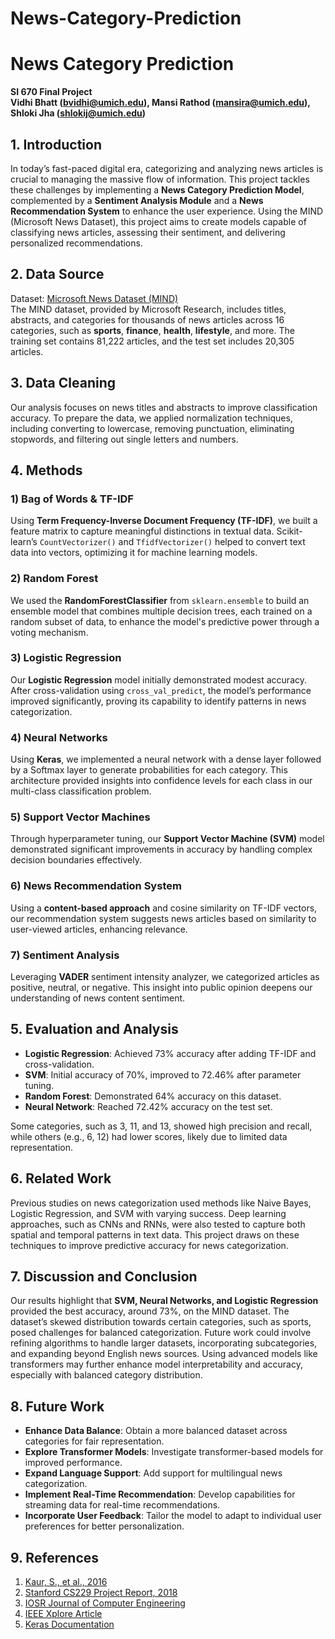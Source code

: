 # News-Category-Prediction


# News Category Prediction  
**SI 670 Final Project**  
**Vidhi Bhatt (bvidhi@umich.edu), Mansi Rathod (mansira@umich.edu), Shloki Jha (shlokij@umich.edu)**

## 1. Introduction  
In today’s fast-paced digital era, categorizing and analyzing news articles is crucial to managing the massive flow of information. This project tackles these challenges by implementing a **News Category Prediction Model**, complemented by a **Sentiment Analysis Module** and a **News Recommendation System** to enhance the user experience. Using the MIND (Microsoft News Dataset), this project aims to create models capable of classifying news articles, assessing their sentiment, and delivering personalized recommendations.

## 2. Data Source  
Dataset: [Microsoft News Dataset (MIND)](https://msnews.github.io/)  
The MIND dataset, provided by Microsoft Research, includes titles, abstracts, and categories for thousands of news articles across 16 categories, such as **sports**, **finance**, **health**, **lifestyle**, and more. The training set contains 81,222 articles, and the test set includes 20,305 articles.

## 3. Data Cleaning  
Our analysis focuses on news titles and abstracts to improve classification accuracy. To prepare the data, we applied normalization techniques, including converting to lowercase, removing punctuation, eliminating stopwords, and filtering out single letters and numbers.

## 4. Methods  
### 1) Bag of Words & TF-IDF  
Using **Term Frequency-Inverse Document Frequency (TF-IDF)**, we built a feature matrix to capture meaningful distinctions in textual data. Scikit-learn’s `CountVectorizer()` and `TfidfVectorizer()` helped to convert text data into vectors, optimizing it for machine learning models.

### 2) Random Forest  
We used the **RandomForestClassifier** from `sklearn.ensemble` to build an ensemble model that combines multiple decision trees, each trained on a random subset of data, to enhance the model's predictive power through a voting mechanism.

### 3) Logistic Regression  
Our **Logistic Regression** model initially demonstrated modest accuracy. After cross-validation using `cross_val_predict`, the model’s performance improved significantly, proving its capability to identify patterns in news categorization.

### 4) Neural Networks  
Using **Keras**, we implemented a neural network with a dense layer followed by a Softmax layer to generate probabilities for each category. This architecture provided insights into confidence levels for each class in our multi-class classification problem.

### 5) Support Vector Machines  
Through hyperparameter tuning, our **Support Vector Machine (SVM)** model demonstrated significant improvements in accuracy by handling complex decision boundaries effectively.

### 6) News Recommendation System  
Using a **content-based approach** and cosine similarity on TF-IDF vectors, our recommendation system suggests news articles based on similarity to user-viewed articles, enhancing relevance.

### 7) Sentiment Analysis  
Leveraging **VADER** sentiment intensity analyzer, we categorized articles as positive, neutral, or negative. This insight into public opinion deepens our understanding of news content sentiment.

## 5. Evaluation and Analysis  
- **Logistic Regression**: Achieved 73% accuracy after adding TF-IDF and cross-validation.
- **SVM**: Initial accuracy of 70%, improved to 72.46% after parameter tuning.
- **Random Forest**: Demonstrated 64% accuracy on this dataset.
- **Neural Network**: Reached 72.42% accuracy on the test set.

Some categories, such as 3, 11, and 13, showed high precision and recall, while others (e.g., 6, 12) had lower scores, likely due to limited data representation.

## 6. Related Work  
Previous studies on news categorization used methods like Naive Bayes, Logistic Regression, and SVM with varying success. Deep learning approaches, such as CNNs and RNNs, were also tested to capture both spatial and temporal patterns in text data. This project draws on these techniques to improve predictive accuracy for news categorization.

## 7. Discussion and Conclusion  
Our results highlight that **SVM, Neural Networks, and Logistic Regression** provided the best accuracy, around 73%, on the MIND dataset. The dataset’s skewed distribution towards certain categories, such as sports, posed challenges for balanced categorization. Future work could involve refining algorithms to handle larger datasets, incorporating subcategories, and expanding beyond English news sources. Using advanced models like transformers may further enhance model interpretability and accuracy, especially with balanced category distribution.

## 8. Future Work  
- **Enhance Data Balance**: Obtain a more balanced dataset across categories for fair representation.
- **Explore Transformer Models**: Investigate transformer-based models for improved performance.
- **Expand Language Support**: Add support for multilingual news categorization.
- **Implement Real-Time Recommendation**: Develop capabilities for streaming data for real-time recommendations.
- **Incorporate User Feedback**: Tailor the model to adapt to individual user preferences for better personalization.

## 9. References  
1. [Kaur, S., et al., 2016](https://www.caeaccess.org/archives/volume5/number1/kaur-2016-cae-652224.pdf)  
2. [Stanford CS229 Project Report, 2018](https://cs229.stanford.edu/proj2018/report/183.pdf)  
3. [IOSR Journal of Computer Engineering](https://www.iosrjournals.org/iosr-jce/papers/Vol18-issue1/Version-3/D018132226.pdf)  
4. [IEEE Xplore Article](https://ieeexplore.ieee.org/document/9725409)  
5. [Keras Documentation](https://keras.io/)
